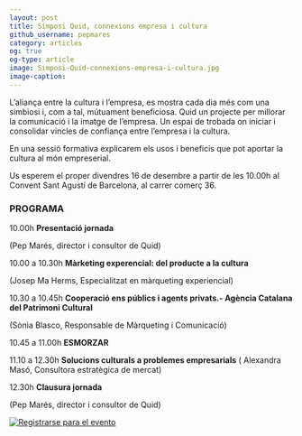 ```yaml
---
layout: post
title: Simposi Quid, connexions empresa i cultura
github_username: pepmares
category: articles 
og: true
og-type: article
image: Simposi-Quid-connexions-empresa-i-cultura.jpg 
image-caption: 
---
```


L’aliança entre la cultura i l’empresa, es mostra cada dia més com una simbiosi i, com a tal, mútuament beneficiosa. Quid un projecte per millorar la comunicació i la imatge de l’empresa. Un espai de trobada on iniciar i consolidar vincles de confiança entre l’empresa i la cultura.

En una sessió formativa explicarem els usos i beneficis que pot aportar la cultura al món empreserial. 

Us esperem el proper divendres 16 de desembre a partir de les 10.00h al Convent Sant Agustí de Barcelona, al carrer comerç 36. 

### PROGRAMA

10.00h **Presentació jornada**

(Pep Marés, director i consultor de Quid)

10.00 a 10.30h **Màrketing experencial: del producte a la cultura**

(Josep Ma Herms, Especialitzat en màrqueting experiencial)

10.30 a 10.45h **Cooperació ens públics i agents privats.- Agència Catalana del Patrimoni Cultural**

(Sònia Blasco, Responsable de Màrqueting i Comunicació)

10.45 a 11.00h **ESMORZAR**

11.10 a 12.30h **Solucions culturals a problemes empresarials**
( Alexandra Masó, Consultora estratègica de mercat)

12.30h **Clausura jornada**

(Pep Marés, director i consultor de Quid)

<a href="https://www.ticketea.com/entradas-taller-connexionsempresacultura/" title="Registrarse para el evento">
              <img src="https://d18t9gwja9h9h.cloudfront.net/assets/images/buttons/es/registeronline.png" alt="Registrarse para el evento" />
            </a>

